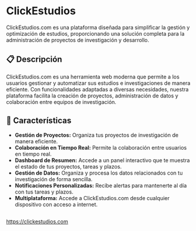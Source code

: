 # ClickEstudios

ClickEstudios.com es una plataforma diseñada para simplificar la gestión y optimización de estudios, proporcionando una solución completa para la administración de proyectos de investigación y desarrollo.

## 📋 Descripción

ClickEstudios.com es una herramienta web moderna que permite a los usuarios gestionar y automatizar sus estudios e investigaciones de manera eficiente. Con funcionalidades adaptadas a diversas necesidades, nuestra plataforma facilita la creación de proyectos, administración de datos y colaboración entre equipos de investigación.

## 🚀 Características

- **Gestión de Proyectos:** Organiza tus proyectos de investigación de manera eficiente.
- **Colaboración en Tiempo Real:** Permite la colaboración entre usuarios en tiempo real.
- **Dashboard de Resumen:** Accede a un panel interactivo que te muestra el estado de tus proyectos, tareas y plazos.
- **Gestión de Datos:** Organiza y procesa los datos relacionados con tu investigación de forma sencilla.
- **Notificaciones Personalizadas:** Recibe alertas para mantenerte al día con tus tareas y plazos.
- **Multiplataforma:** Accede a ClickEstudios.com desde cualquier dispositivo con acceso a internet.

## 
https://clickestudios.com

